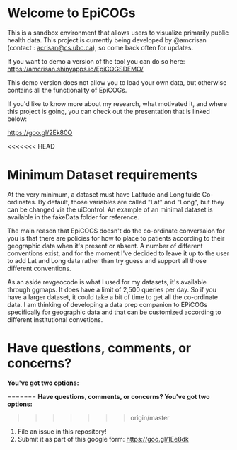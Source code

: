 # Welcome to EpiCOGs

This is a sandbox environment that allows users to visualize primarily public health data.
This project is currently being developed by @amcrisan (contact : acrisan@cs.ubc.ca), so come back often for updates.

If you want to demo a version of the tool you can do so here:
https://amcrisan.shinyapps.io/EpiCOGSDEMO/

This demo version does not allow you to load your own data, but otherwise contains all the functionality of EpiCOGs.

If you'd like to know more about my research, what motivated it, and where this project is going, you can check out the presentation that is linked below:

https://goo.gl/2Ek80Q

<<<<<<< HEAD
# Minimum Dataset requirements
At the very minimum, a dataset must have Latitude and Longituide Co-ordinates. By default, those variables are called "Lat" and "Long", but they can be changed via the uiControl. An example of an minimal dataset is available in the fakeData folder for reference.

The main reason that EpiCOGS doesn't do the co-ordinate conversaion for you is that there are policies for how to place to patients according to their geographic data when it's present or absent. A number of different conventions exist, and for the moment I've decided to leave it up to the user to add Lat and Long data rather than try guess and support all those different conventions. 

As an aside revgeocode is what I used for my datasets, it's available through ggmaps. It does have a limit of 2,500 queries per day. So if you have a larger dataset, it could take a bit of time to get all the co-ordinate data. I am thinking of developing a data prep companion to EPiCOGs specifically for geographic data and that can be customized according to different institutional convetions. 

# Have questions, comments, or concerns? 
**You've got two options:**

=======
**Have questions, comments, or concerns? You've got two options:**

>>>>>>> origin/master
1. File an issue in this repository!
2. Submit it as part of this google form: https://goo.gl/1Ee8dk
